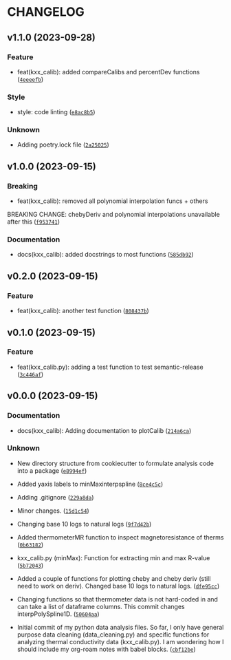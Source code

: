 # CHANGELOG



## v1.1.0 (2023-09-28)

### Feature

* feat(kxx_calib): added compareCalibs and percentDev functions ([`4eeeefb`](https://github.com/vikramnn/python-data-analysis/commit/4eeeefbfd746e4e63c11b3cc19de61410720e2dd))

### Style

* style: code linting ([`e8ac8b5`](https://github.com/vikramnn/python-data-analysis/commit/e8ac8b5913f22c41e68c719d63d4a40e0a887b31))

### Unknown

* Adding poetry.lock file ([`2a25025`](https://github.com/vikramnn/python-data-analysis/commit/2a2502512951df6a5aa5037256fa10bf7aa8c989))


## v1.0.0 (2023-09-15)

### Breaking

* feat(kxx_calib): removed all polynomial interpolation funcs + others

BREAKING CHANGE: chebyDeriv and polynomial interpolations unavailable
after this ([`f953741`](https://github.com/vikramnn/python-data-analysis/commit/f953741682bf880879808d2b1a11096f503366f7))

### Documentation

* docs(kxx_calib): added docstrings to most functions ([`585db92`](https://github.com/vikramnn/python-data-analysis/commit/585db92ca11461030c1237aadcf1a75e183d6fd7))


## v0.2.0 (2023-09-15)

### Feature

* feat(kxx_calib): another test function ([`808437b`](https://github.com/vikramnn/python-data-analysis/commit/808437b906dba47841f949e0c0f4ecee156b803f))


## v0.1.0 (2023-09-15)

### Feature

* feat(kxx_calib.py): adding a test function to test semantic-release ([`3c446af`](https://github.com/vikramnn/python-data-analysis/commit/3c446af9103f3ca1c5a68370aaf7601294e02ee1))


## v0.0.0 (2023-09-15)

### Documentation

* docs(kxx_calib): Adding documentation to plotCalib ([`214a6ca`](https://github.com/vikramnn/python-data-analysis/commit/214a6ca74e08d437b5bf1dc91ca4c2f3b8a134d4))

### Unknown

* New directory structure from cookiecutter to formulate analysis code
into a package ([`e8994ef`](https://github.com/vikramnn/python-data-analysis/commit/e8994ef95cf0d1e795a4ee6a5caf5ff453a71d90))

* Added yaxis labels to minMaxinterpspline ([`8ce4c5c`](https://github.com/vikramnn/python-data-analysis/commit/8ce4c5c6ec08d2ef11c7f4fb24b6bf41b9984e2b))

* Adding .gitignore ([`229a8da`](https://github.com/vikramnn/python-data-analysis/commit/229a8da2bc9ebadd5e630fb1c7c4f65ef4c21b92))

* Minor changes. ([`15d1c54`](https://github.com/vikramnn/python-data-analysis/commit/15d1c54965f5dde9bbe406d45a21ae86c1c5d126))

* Changing base 10 logs to natural logs ([`9f7d42b`](https://github.com/vikramnn/python-data-analysis/commit/9f7d42b7487bac2672ecbf2407357e1f17b5d99c))

* Added thermometerMR function to inspect magnetoresistance of therms ([`0b63182`](https://github.com/vikramnn/python-data-analysis/commit/0b63182e004728360d03dc80a2356adcbcfacf6f))

* kxx_calib.py (minMax): Function for extracting min and max R-value ([`5b72043`](https://github.com/vikramnn/python-data-analysis/commit/5b720438de262eaeaf8cf4cb6e983df5eb814452))

* Added a couple of functions for plotting cheby and cheby deriv (still need to work on deriv). Changed base 10 logs to natural logs. ([`dfe95cc`](https://github.com/vikramnn/python-data-analysis/commit/dfe95cc4d78b43110c1e21eb36242cd00116b9b3))

* Changing functions so that thermometer data is not hard-coded in and can take a list of dataframe columns. This commit changes interpPolySpline1D. ([`50604aa`](https://github.com/vikramnn/python-data-analysis/commit/50604aa2cbd0630fa8279aebb81f49de3dcf7b38))

* Initial commit of my python data analysis files. So far, I only have general purpose data cleaning (data_cleaning.py) and specific functions for analyzing thermal conductivity data (kxx_calib.py). I am wondering how I should include my org-roam notes with babel blocks. ([`cbf12be`](https://github.com/vikramnn/python-data-analysis/commit/cbf12be73b9d0cf6fb6194f180e21ec25450404d))
